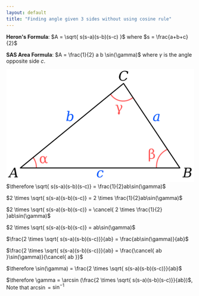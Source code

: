 ```yaml
---
layout: default
title: "Finding angle given 3 sides without using cosine rule"
---
```


**Heron's Formula**: $A = \sqrt{ s(s-a)(s-b)(s-c) }$ where $s = \frac{a+b+c}{2}$

**SAS Area Formula**: $A = \frac{1}{2} a b \sin(\gamma)$ where $\gamma$ is the angle opposite side $c$.

![](000_Files/1200px-Triangle_with_notations_2.svg.png)
$\therefore \sqrt{ s(s-a)(s-b)(s-c)} = \frac{1}{2}ab\sin(\gamma)$

$2 \times \sqrt{ s(s-a)(s-b)(s-c)} = 2 \times \frac{1}{2}ab\sin(\gamma)$

$2 \times \sqrt{ s(s-a)(s-b)(s-c)} = \cancel{ 2 \times \frac{1}{2} }ab\sin(\gamma)$

$2 \times \sqrt{ s(s-a)(s-b)(s-c)} = ab\sin(\gamma)$

$\frac{2 \times \sqrt{ s(s-a)(s-b)(s-c)}}{ab} = \frac{ab\sin(\gamma)}{ab}$

$\frac{2 \times \sqrt{ s(s-a)(s-b)(s-c)}}{ab} = \frac{\cancel{ ab }\sin(\gamma)}{\cancel{ ab }}$

$\therefore \sin(\gamma) = \frac{2 \times \sqrt{ s(s-a)(s-b)(s-c)}}{ab}$

$\therefore \gamma = \arcsin (\frac{2 \times \sqrt{ s(s-a)(s-b)(s-c)}}{ab})$, Note that $\arcsin$ = $\sin^{-1}$
